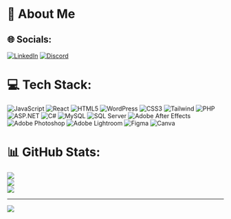 # 💫 About Me

## 🌐 Socials:
[![LinkedIn](https://img.shields.io/badge/LinkedIn-%230077B5.svg?logo=LinkedIn&logoColor=white)](https://www.linkedin.com/in/stefanoparrachini/)
[![Discord](https://img.shields.io/badge/Discord-%235865F2.svg?logo=Discord&logoColor=white)](https://discord.com/users/1stefano)


# 💻 Tech Stack:
![JavaScript](https://img.shields.io/badge/javascript-%23323330.svg?style=for-the-badge&logo=javascript&logoColor=%23F7DF1E) ![React](https://img.shields.io/badge/react-%2320232a.svg?style=for-the-badge&logo=react&logoColor=%2361DAFB) ![HTML5](https://img.shields.io/badge/html5-%23E34F26.svg?style=for-the-badge&logo=html5&logoColor=white) ![WordPress](https://img.shields.io/badge/WordPress-%23000000.svg?style=for-the-badge&logo=wordpress&logoColor=white) ![CSS3](https://img.shields.io/badge/css3-%231572B6.svg?style=for-the-badge&logo=css3&logoColor=white) ![Tailwind](https://img.shields.io/badge/tailwindcss-%2338B2AC.svg?style=for-the-badge&logo=tailwind-css&logoColor=white) ![PHP](https://img.shields.io/badge/php-%23777BB4.svg?style=for-the-badge&logo=php&logoColor=white) ![ASP.NET](https://img.shields.io/badge/ASP.NET-%2312193A.svg?style=for-the-badge&logo=aspnet&logoColor=white) ![C#](https://img.shields.io/badge/c%23-%23239120.svg?style=for-the-badge&logo=csharp&logoColor=white) ![MySQL](https://img.shields.io/badge/mysql-%2300f.svg?style=for-the-badge&logo=mysql&logoColor=white) ![SQL Server](https://img.shields.io/badge/sqlserver-%23CC2927.svg?style=for-the-badge&logo=microsoftsqlserver&logoColor=white) ![Adobe After Effects](https://img.shields.io/badge/Adobe%20After%20Effects-9999FF.svg?style=for-the-badge&logo=Adobe%20After%20Effects&logoColor=white) ![Adobe Photoshop](https://img.shields.io/badge/adobephotoshop-%2331A8FF.svg?style=for-the-badge&logo=adobephotoshop&logoColor=white) ![Adobe Lightroom](https://img.shields.io/badge/Adobe%20Lightroom-31A8FF.svg?style=for-the-badge&logo=Adobe%20Lightroom&logoColor=white) ![Figma](https://img.shields.io/badge/figma-%23F24E1E.svg?style=for-the-badge&logo=figma&logoColor=white) ![Canva](https://img.shields.io/badge/canva-%2300C4CC.svg?style=for-the-badge&logo=canva&logoColor=white)

# 📊 GitHub Stats:
![](https://github-readme-stats.vercel.app/api?username=stfno7&theme=radical&hide_border=false&include_all_commits=false&count_private=false)<br/>
![](https://github-readme-streak-stats.herokuapp.com/?user=stfno7&theme=radical&hide_border=false)<br/>
![](https://github-readme-stats.vercel.app/api/top-langs/?username=stfno7&theme=radical&hide_border=false&include_all_commits=false&count_private=false&layout=compact)

---
[![](https://visitcount.itsvg.in/api?id=stfno7&icon=0&color=0)](https://visitcount.itsvg.in)

<!-- Proudly created with GPRM ( https://gprm.itsvg.in ) -->
